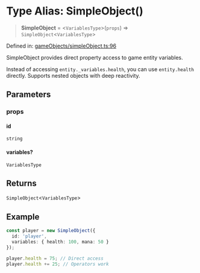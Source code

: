 # Type Alias: SimpleObject()

> **SimpleObject** = \<`VariablesType`\>(`props`) => `SimpleObject`\<`VariablesType`\>

Defined in: [gameObjects/simpleObject.ts:96](https://github.com/laruss/react-text-game/blob/69d70d1469d5c42a37ce3eebe7e9ba2b0e018eba/packages/core/src/gameObjects/simpleObject.ts#L96)

SimpleObject provides direct property access to game entity variables.

Instead of accessing `entity._variables.health`, you can use `entity.health` directly.
Supports nested objects with deep reactivity.

## Parameters

### props

#### id

`string`

#### variables?

`VariablesType`

## Returns

`SimpleObject`\<`VariablesType`\>

## Example

```typescript
const player = new SimpleObject({
  id: 'player',
  variables: { health: 100, mana: 50 }
});

player.health = 75; // Direct access
player.health += 25; // Operators work
```
